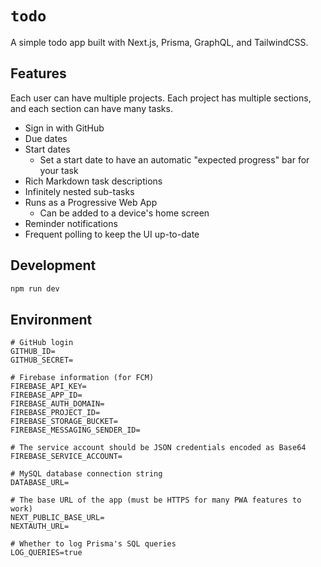 # `todo`

A simple todo app built with Next.js, Prisma, GraphQL, and TailwindCSS.

## Features

Each user can have multiple projects. Each project has multiple sections, and each section can have many tasks.

- Sign in with GitHub
- Due dates
- Start dates
  - Set a start date to have an automatic "expected progress" bar for your task
- Rich Markdown task descriptions
- Infinitely nested sub-tasks
- Runs as a Progressive Web App
  - Can be added to a device's home screen
- Reminder notifications
- Frequent polling to keep the UI up-to-date

## Development

```sh
npm run dev
```

## Environment

```env
# GitHub login
GITHUB_ID=
GITHUB_SECRET=

# Firebase information (for FCM)
FIREBASE_API_KEY=
FIREBASE_APP_ID=
FIREBASE_AUTH_DOMAIN=
FIREBASE_PROJECT_ID=
FIREBASE_STORAGE_BUCKET=
FIREBASE_MESSAGING_SENDER_ID=

# The service account should be JSON credentials encoded as Base64
FIREBASE_SERVICE_ACCOUNT=

# MySQL database connection string
DATABASE_URL=

# The base URL of the app (must be HTTPS for many PWA features to work)
NEXT_PUBLIC_BASE_URL=
NEXTAUTH_URL=

# Whether to log Prisma's SQL queries
LOG_QUERIES=true
```
